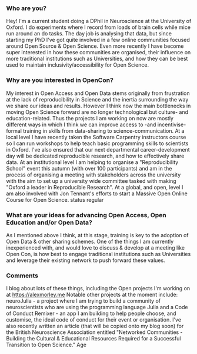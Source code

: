 ### Who are you?
Hey! I'm a current student doing a DPhil in Neuroscience at the University of Oxford. I do experiments where I record from loads of brain cells while mice run around an do tasks. The day job is analysing that data, but since starting my PhD I've got quite involved in a few online communities focused around Open Source & Open Science. Even more recently I have become super interested in how these communities are organised, their influence on more traditional institutions such as Universities, and how they can be best used to maintain inclusivity/accessibility for Open Science.

### Why are you interested in OpenCon?
My interest in Open Access and Open Data stems originally from frustration at the lack of reproducibility in Science and the inertia surrounding the way we share our ideas and results. However I think now the main bottlenecks in moving Open Science forward are no longer technological but culture- and education-related. Thus the projects I am working on now are mostly different ways in which I think we can improve access to -and incentivise- formal training in skills from data-sharing to science-communication. At a local level I have recently taken the Software Carpentry instructors course so I can run workshops to help teach basic programming skills to scientists in Oxford. I've also ensured that our next departmental career-development day will be dedicated reproducible research, and how to effectively share data. At an institutional level I am helping to organise a "Reproducibility School" event this autumn (with over 100 participants) and am in the process of organising a meeting with stakeholders across the university with the aim to set up a university wide committee tasked with making "Oxford a leader in Reproducible Research". At a global, and open, level I am also involved with Jon Tennant's efforts to start a Massive Open Online Course for Open Science.
status
regular

### What are your ideas for advancing Open Access, Open Education and/or Open Data?
As I mentioned above I think, at this stage, training is key to the adoption of Open Data & other sharing schemes. One of the things I am currently inexperienced with, and would love to discuss & develop at a meeting like Open Con, is how best to engage traditional institutions such as Universities and leverage their existing network to push forward these values.

### Comments
I blog about lots of these things, including the Open projects I'm working on at https://alexmorley.me Notable other projects at the moment include: neuroJulia - a project where I am trying to build a community of neuroscientists who are using the programming language Julia and a Code of Conduct Remixer - an app I am building to help people choose, and customise, the ideal code of conduct for their event or organisation. I've also recently written an article (that will be copied onto my blog soon) for the British Neuroscience Association entitled "Networked Communities - Building the Cultural & Educational Resources Required for a Successful Transition to Open Science."
Age
